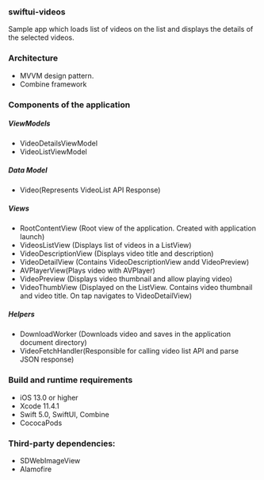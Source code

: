 ### swiftui-videos
Sample app which loads list of videos on the list and displays the details of the selected videos.

### Architecture
- MVVM design pattern.
- Combine framework

### Components of the application

##### ViewModels
- VideoDetailsViewModel
- VideoListViewModel

##### Data Model
- Video(Represents VideoList API Response)

##### Views
- RootContentView (Root view of the application. Created with application launch)
- VideosListView (Displays list of videos in a ListView)
- VideoDescriptionView (Displays video title and description)
- VideoDetailView (Contains VideoDescriptionView andd VideoPreview)
- AVPlayerView(Plays video with AVPlayer)
- VideoPreview (Displays video thumbnail and allow playing video)
- VideoThumbView (Displayed on the ListView. Contains video thumbnail and video title. On tap navigates to VideoDetailView)

##### Helpers 
- DownloadWorker (Downloads video and saves in the application document directory)
- VideoFetchHandler(Responsible for calling video list API and parse JSON response)

### Build and runtime requirements
- iOS 13.0 or higher
- Xcode 11.4.1
- Swift 5.0, SwiftUI, Combine
- CococaPods

### Third-party dependencies:
- SDWebImageView
- Alamofire
